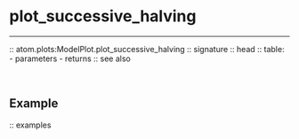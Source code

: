 # plot_successive_halving
-------------------------

:: atom.plots:ModelPlot.plot_successive_halving
    :: signature
    :: head
    :: table:
        - parameters
        - returns
    :: see also

<br>

## Example

:: examples
